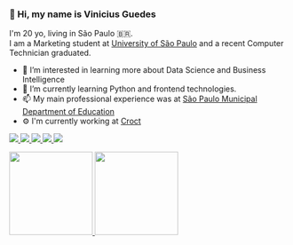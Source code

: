 ### 👋 Hi, my name is Vinicius Guedes
I'm 20 yo, living in São Paulo 🇧🇷. <br>
I am a Marketing student at <a href="https://en.wikipedia.org/wiki/University_of_S%C3%A3o_Paulo">University of São Paulo</a> and a recent Computer Technician graduated. 

- 👀 I’m interested in learning more about Data Science and Business Intelligence
- 🌱 I’m currently learning Python and frontend technologies.
- 📫 My main professional experience was at <a href="https://educacao.sme.prefeitura.sp.gov.br/">São Paulo Municipal Department of Education</a>
- ⚙️ I'm currently working at <a href="https://croct.com/">Croct</a>

<a href="https://www.linkedin.com/in/vinicius-g7"> <img src="https://img.shields.io/badge/LinkedIn-0077B5?style=for-the-badge&logo=linkedin&logoColor=white" /> </a>
<a href="https://medium.com/@talvezcavini"> <img src="https://img.shields.io/badge/Medium-12100E?style=for-the-badge&logo=medium&logoColor=white" /> </a>
<a href="https://www.instagram.com/talvezcavini"> <img src="https://img.shields.io/badge/Instagram-E4405F?style=for-the-badge&logo=instagram&logoColor=white" /> </a>
<a href="https://www.twitter.com/castorguedes"> <img src="https://img.shields.io/badge/Twitter-1DA1F2?style=for-the-badge&logo=twitter&logoColor=white" /> </a>
<a href="https://www.tiktok.com/@redutismo"> <img src="https://img.shields.io/badge/TikTok-000000?style=for-the-badge&logo=tiktok&logoColor=white" /> </a>



<div>
<a href="https://github.com/seu-usuário-aqui">
<img height="150em" src="https://github-readme-stats.vercel.app/api/top-langs/?username=talvezcavini&layout=compact&langs_count=7&theme=dracula"/>
<img height="150em" src="https://github-readme-stats.vercel.app/api?username=talvezcavini&show_icons=true&theme=dracula&include_all_commits=true&count_private=true"/>
</div>
  
<!---
talvezcavini/talvezcavini is a ✨ special ✨ repository because its `README.md` (this file) appears on your GitHub profile.
You can click the Preview link to take a look at your changes.
--->
